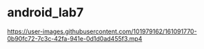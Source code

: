 # android_lab7

https://user-images.githubusercontent.com/101979162/161091770-0b90fc72-7c3c-42fa-941e-0d1d0ad455f3.mp4

